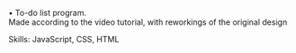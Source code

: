 • To-do list program. 
<br>
Made according to the video tutorial, with reworkings of the original design
<p>
Skills: JavaScript, CSS, HTML
</p>
